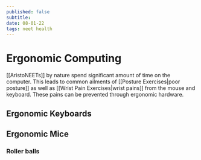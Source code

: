 ```yaml
---
published: false
subtitle:
date: 08-01-22
tags: neet health
---
```


# Ergonomic Computing

[[AristoNEETs]] by nature spend significant amount of time on the computer. This leads to common ailments of [[Posture Exercises|poor posture]] as well as [[Wrist Pain Exercises|wrist pains]] from the mouse and keyboard. These pains can be prevented through ergonomic hardware.

## Ergonomic Keyboards

## Ergonomic Mice

### Roller balls